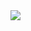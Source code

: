 <img src="https://github.com/Ravalle-Aldana/Ravalle-Aldana/assets/135768992/b8fc197f-49e2-4502-871e-85b4a4165f40">
<!--
Here are some ideas to get you started:

- 🔭 I’m currently working on ...
- 🌱 I’m currently learning ...
- 👯 I’m looking to collaborate on ...
- 🤔 I’m looking for help with ...
- 💬 Ask me about ...
- 📫 How to reach me: ...
- 😄 Pronouns: ...
- ⚡ Fun fact: ...
-->
